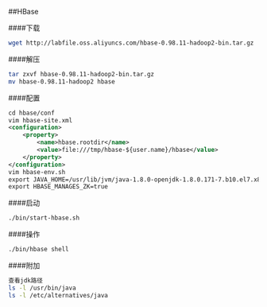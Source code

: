 ##HBase

####下载
```sh
wget http://labfile.oss.aliyuncs.com/hbase-0.98.11-hadoop2-bin.tar.gz

```

####解压
```sh
tar zxvf hbase-0.98.11-hadoop2-bin.tar.gz
mv hbase-0.98.11-hadoop2 hbase
```

####配置
```xml
cd hbase/conf
vim hbase-site.xml
<configuration>
	<property>
        <name>hbase.rootdir</name>
        <value>file:///tmp/hbase-${user.name}/hbase</value>
    </property>
</configuration>
vim hbase-env.sh
export JAVA_HOME=/usr/lib/jvm/java-1.8.0-openjdk-1.8.0.171-7.b10.el7.x86_64
export HBASE_MANAGES_ZK=true
```

####启动
```sh
./bin/start-hbase.sh
```

####操作
```sh
./bin/hbase shell
```



####附加
```sh
查看jdk路径
ls -l /usr/bin/java
ls -l /etc/alternatives/java
```
